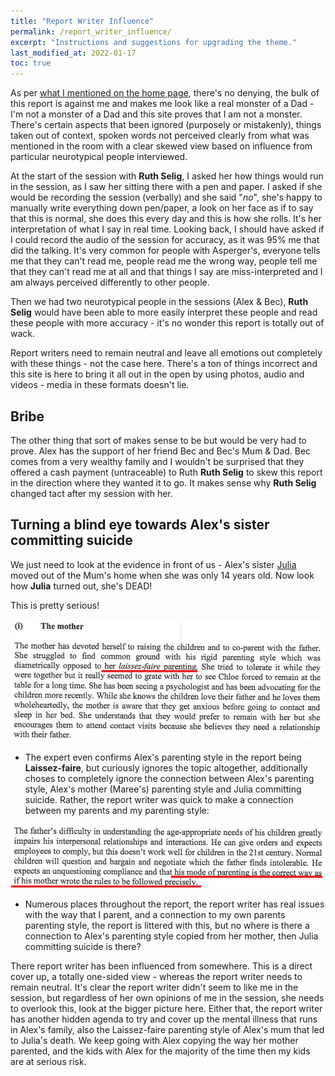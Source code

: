 ```yaml
---
title: "Report Writer Influence"
permalink: /report_writer_influence/
excerpt: "Instructions and suggestions for upgrading the theme."
last_modified_at: 2022-01-17
toc: true
---
```

As per [what I mentioned on the home page](/marcseparation/#the-family-report---why-were-here), there's no denying, the bulk of this report is against me and makes me look like a real monster of a Dad - I'm not a monster of a Dad and this site proves that I am not a monster. There's certain aspects that been ignored (purposely or mistakenly), things taken out of context, spoken words not perceived clearly from what was mentioned in the room with a clear skewed view based on influence from particular neurotypical people interviewed. 

At the start of the session with **Ruth Selig**, I asked her how things would run in the session, as I saw her sitting there with a pen and paper. I asked if she would be recording the session (verbally) and she said "*no*", she's happy to manually write everything down pen/paper, a look on her face as if to say that this is normal, she does this every day and this is how she rolls. It's her interpretation of what I say in real time. Looking back, I should have asked if I could record the audio of the session for accuracy, as it was 95% me that did the talking. It's very common for people with Asperger's, everyone tells me that they can't read me, people read me the wrong way, people tell me that they can't read me at all and that things I say are miss-interpreted and I am always perceived differently to other people. 

Then we had two neurotypical people in the sessions (Alex & Bec), **Ruth Selig** would have been able to more easily interpret these people and read these people with more accuracy - it's no wonder this report is totally out of wack. 

Report writers need to remain neutral and leave all emotions out completely with these things - not the case here. There's a ton of things incorrect and this site is here to bring it all out in the open by using photos, audio and videos - media in these formats doesn't lie.

## Bribe

The other thing that sort of makes sense to be but would be very had to prove. Alex has the support of her friend Bec and Bec's Mum & Dad. Bec comes from a very wealthy family and I wouldn't be surprised that they offered a cash payment (untraceable) to Ruth **Ruth Selig** to skew this report in the direction where they wanted it to go. It makes sense why **Ruth Selig** changed tact after my session with her.

## Turning a blind eye towards Alex's sister committing suicide

We just need to look at the evidence in front of us - Alex's sister [Julia](/marcseparation/julia_spence_mental_health/) moved out of the Mum's home when she was only 14 years old. Now look how **Julia** turned out, she's DEAD! 

This is pretty serious!

![](../blobs/apexparenting/report_Laissez-faire.png)

- The expert even confirms Alex's parenting style in the report being **Laissez-faire**, but curiously ignores the topic altogether, additionally choses to completely ignore the connection between Alex's parenting style, Alex's mother (Maree's) parenting style and Julia committing suicide. Rather, the report writer was quick to make a connection between my parents and my parenting style:

![](../blobs/apexparenting/report_father_mode_of_parenting.png)

- Numerous places throughout the report, the report writer has real issues with the way that I parent, and a connection to my own parents parenting style, the report is littered with this, but no where is there a connection to Alex's parenting style copied from her mother, then Julia committing suicide is there?

There report writer has been influenced from somewhere. This is a direct cover up, a totally one-sided view - whereas the report writer needs to remain neutral. It's clear the report writer didn't seem to like me in the session, but regardless of her own opinions of me in the session, she needs to overlook this, look at the bigger picture here. Either that, the report writer has another hidden agenda to try and cover up the mental illness that runs in Alex's family, also the Laissez-faire parenting style of Alex's mum that led to Julia's death. We keep going with Alex copying the way her mother parented, and the kids with Alex for the majority of the time then my kids are at serious risk.  

